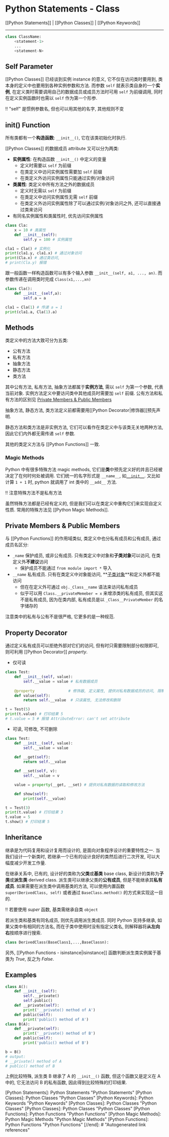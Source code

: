 # Python Statements - Class

[[Python Statements]] | [[Python Classes]] | [[Python Keywords]]

---

```python
class ClassName:
    <statement-1>
    ...
    <statement-N>
```

## Self Parameter

[[Python Classes]] 已经谈到实例 instance 的意义, 它不仅在访问类时要用到, 类本身的定义中也要用到各种实例参数和方法. 而参数 `self` 就表示类自身的一个**实例**, 在定义类时需要调用自己的数据成员或成员方法时可用 `self` 为前缀调用, 同时在定义实例函数时也需以 `self` 作为第一个形参.

!! "self" 是惯例参数名, 但也可以用其他的名字, 其他规则不变

## __init__() Function

所有类都有一个**构造函数**: `__init__()`, 它在该类初始化时执行.

[[Python Classes]] 的数据成员 attribute 又可以分为两类:

* **实例属性**: 在构造函数 `__init__()` 中定义的变量
    * 定义时需要以 `self` 为前缀
    * 在类定义中访问实例属性需要加 `self` 前缀
    * 在类定义外访问实例属性只能通过实例/对象访问
* **类属性**: 类定义中所有方法之外的数据成员
    * 定义时无需以 `self` 为前缀
    * 在类定义中访问实例属性无需 `self` 前缀
    * 在类定义外访问实例属性除了可以通过实例/对象访问之外, 还可以直接通过类来访问
* 有同名实例属性和类属性时, 优先访问实例属性

```python
class Cla:
    x = 10 # 类属性
    def __init__(self):
        self.y = 100 # 实例属性

cla1 = Cla() # 实例化
print(cla1.y, cla1.x) # 通过对象访问 
print(Cla.x) # 通过类访问, 
# print(Cla.y) 报错
```

跟一般函数一样构造函数可以有多个输入参数 `__init__(self, a1, ..., an)`. 而参数传递在调用类时完成 `Class(x1,...,xn)`

```python
class Cla():
    def __init__(self,a):
        self.a = a

cla1 = Cla(1) # 传递 a = 1 
print(cla1.a, Cla(1).a)
```

## Methods

类定义中的方法大致可分为五类:

* 公有方法
* 私有方法
* 抽象方法
* 静态方法
* 类方法

其中公有方法, 私有方法, 抽象方法都属于**实例方法**, 需以 `self` 为第一个参数, 代表当前对象. 实例方法定义中要访问类中其他成员时需要加 `self` 前缀. 公有方法和私有方法的区别见 [Private Members & Public Members](#private-members--public-members)

抽象方法, 静态方法, 类方法定义前都需要用[[Python Decorator|修饰器]]预先声明.

静态方法和类方法是非实例方法, 它们可以看作在类定义中与该类无关地两种方法, 因此它们内外都无需传递 `self` 参数.

其他的类定义方法与 [[Python Functions]] 一致.

### Magic Methods

Python 中有很多特殊方法 magic methods, 它们是**类**中预先定义好的并且已经被决定了在何时何处被调用. 它们统一的名字形式是 `__name__`, 如[`__init__`](#init-function). 又比如计算 `1 + 1` 时, python 就调用了 int 类中的 `__add__` 方法.

!! 注意特殊方法不是私有方法

虽然特殊方法都是已经有定义的, 但是我们可以在类定义中重构它们来实现自定义性质. 常用的特殊方法见 [[Python Magic Methods]].

## Private Members & Public Members

与 [[Python Functions]] 的作用域类似, 类定义中也分私有成员和公有成员, 通过成员名区分:

* `_name` 保护成员, 或非公有成员. 只有类定义中对象和**子类对象**可以访问, 在类定义外**不建议**访问
    * 保护成员不能通过 `from module import *` 导入
* `__name` 私有成员. 只有在类定义中对象能访问, **[子类对象](#inheritance)**和定义外都不能访问
    * 但在在定义外可通过 `obj._Class__name` 语法来访问私有成员
    * 似乎可以用 `Class.__privateMemeber = x` 来增添类的私有成员, 但其实这不是私有成员, 因为在类内部, 私有成员是以 `_Class__PrivateMember` 的名字储存的

注意类中的私有与公有不是很严格, 它更多的是一种规范.

## Property Decorator

通过定义私有成员可以拒绝外部对它们的访问, 但有时只需要限制部分权限即可, 则可利用 [[Python Decorator]] *property*.

* 仅可读

```python
class Test:
    def __init__(self, value):
        self.__value = value # 私有数据成员
    
    @property               # 修饰器, 定义属性, 提供对私有数据成员的访问, 限制函数 value 不可修改
    def value(self):
        return self.__value  # 只读属性, 无法修改和删除

t = Test(5)
print(t.value) # 打印结果 5
# t.value = 5 # 报错 AttributeError: can't set attribute
```

* 可读, 可修改, 不可删除

```python
class Test:
    def __init__(self, value):
        self.__value = value
    
    def __get(self):
        return self.__value

    def __set(self, v):
        self.__value = v

    value = property(__get, __set) # 提供对私有数据的读取和修改方法

    def show(self):
        print(self.__value)

t = Test(3)
print(t.value) # 打印结果 3
t.value = 5
t.show() # 打印结果 5
```

## Inheritance

继承是为代码复用和设计复用而设计的, 是面向对象程序设计的重要特性之一. 当我们设计一个新类时, 若继承一个已有的设计良好的类然后进行二次开发, 可以大幅度减少开发工作量.

在继承关系中, 已有的, 设计好的类称为**父类**或**基类** base class, 新设计的类称为**子类**或**派生类** derived class. 派生类可以继承父类的**公有成员**, 但是不能继承其**私有成员**. 如果需要在派生类中调用基类的方法, 可以使用内置函数 `super(DerivedClass, self)` 或者通过 `BaseClass.method()` 的方式来实现这一目的.

!! 若要使用 *super* 函数, 基类需继承自类 `object`

若派生类和基类有同名成员, 则优先调用派生类成员. 同时 Python 支持多继承, 如果父类中有相同的方法名, 而在子类中使用时没有指定父类名, 则解释器将**从左向右**按顺序进行搜索.

```python
class DerivedClass(BaseClass1,...,BaseClassn):
```

另外, [[Python Functions - isinstance|isinstance]] 函数判断派生类实例属于基类为 *True*, 反之为 *False*.

## Examples

```python
class A():
    def __init__(self):
        self.__private()
        self.public()
    def __private(self):
        print('__private() method of A')
    def public(self):
        print('public() method of A')
class B(A):
    def __private(self):
        print('__private() method of B')
    def public(self):
        print('public() method of B')

b = B()
# output:
# __private() method of A
# public() method of B
```

上例比较特殊, 派生类 B 继承了 A 的 `__init__()` 函数, 但这个函数又是定义在 A 中的, 它无法访问 B 的私有函数, 因此得到比较特殊的打印结果.

[//begin]: # "Autogenerated link references for markdown compatibility"
[Python Statements]: Python Statements "Python Statements"
[Python Classes]: Python Classes "Python Classes"
[Python Keywords]: Python Keywords "Python Keywords"
[Python Classes]: Python Classes "Python Classes"
[Python Classes]: Python Classes "Python Classes"
[Python Functions]: Python Functions "Python Functions"
[Python Magic Methods]: Python Magic Methods "Python Magic Methods"
[Python Functions]: Python Functions "Python Functions"
[//end]: # "Autogenerated link references"